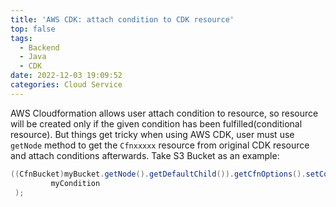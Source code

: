 ```yaml
---
title: 'AWS CDK: attach condition to CDK resource'
top: false
tags:
  - Backend
  - Java
  - CDK
date: 2022-12-03 19:09:52
categories: Cloud Service
---
```


AWS Cloudformation allows user attach condition to resource, so resource will be created only if the given condition has been fulfilled(conditional resource). But things get tricky when using AWS CDK, user must use `getNode` method to get the `Cfnxxxxx` resource from original CDK resource and attach conditions afterwards. Take S3 Bucket as an example:

```java
((CfnBucket)myBucket.getNode().getDefaultChild()).getCfnOptions().setCondition(
         myCondition
 );
```
